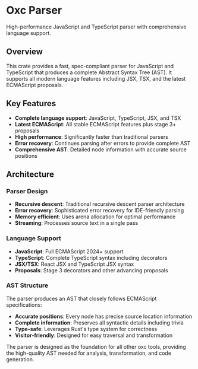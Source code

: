 # Oxc Parser

High-performance JavaScript and TypeScript parser with comprehensive language support.

## Overview

This crate provides a fast, spec-compliant parser for JavaScript and TypeScript that produces a complete Abstract Syntax Tree (AST). It supports all modern language features including JSX, TSX, and the latest ECMAScript proposals.

## Key Features

- **Complete language support**: JavaScript, TypeScript, JSX, and TSX
- **Latest ECMAScript**: All stable ECMAScript features plus stage 3+ proposals
- **High performance**: Significantly faster than traditional parsers
- **Error recovery**: Continues parsing after errors to provide complete AST
- **Comprehensive AST**: Detailed node information with accurate source positions

## Architecture

### Parser Design

- **Recursive descent**: Traditional recursive descent parser architecture
- **Error recovery**: Sophisticated error recovery for IDE-friendly parsing
- **Memory efficient**: Uses arena allocation for optimal performance
- **Streaming**: Processes source text in a single pass

### Language Support

- **JavaScript**: Full ECMAScript 2024+ support
- **TypeScript**: Complete TypeScript syntax including decorators
- **JSX/TSX**: React JSX and TypeScript JSX syntax
- **Proposals**: Stage 3 decorators and other advancing proposals

### AST Structure

The parser produces an AST that closely follows ECMAScript specifications:

- **Accurate positions**: Every node has precise source location information
- **Complete information**: Preserves all syntactic details including trivia
- **Type-safe**: Leverages Rust's type system for correctness
- **Visitor-friendly**: Designed for easy traversal and transformation

The parser is designed as the foundation for all other oxc tools, providing the high-quality AST needed for analysis, transformation, and code generation.
